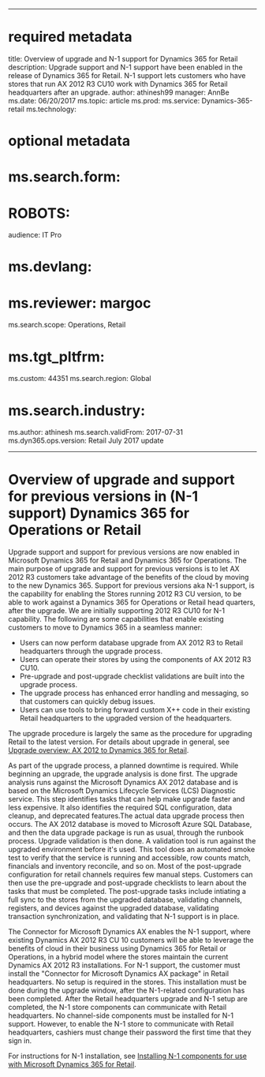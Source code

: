  
---
# required metadata

title: Overview of upgrade and N-1 support for Dynamics 365 for Retail 
description: Upgrade support and N-1 support have been enabled in the release of Dynamics 365 for Retail. N-1 support lets customers who have stores that run AX 2012 R3 CU10 work with Dynamics 365 for Retail headquarters after an upgrade. 
author: athinesh99
manager: AnnBe
ms.date: 06/20/2017
ms.topic: article
ms.prod: 
ms.service: Dynamics-365-retail
ms.technology: 

# optional metadata

# ms.search.form: 
# ROBOTS: 
audience: IT Pro
# ms.devlang: 
# ms.reviewer: margoc
ms.search.scope: Operations, Retail
# ms.tgt_pltfrm: 
ms.custom: 44351
ms.search.region: Global
# ms.search.industry: 
ms.author: athinesh
ms.search.validFrom: 2017-07-31
ms.dyn365.ops.version: Retail July 2017 update

---

# Overview of upgrade and support for previous versions in (N-1 support) Dynamics 365 for Operations or Retail

Upgrade support and support for previous versions are now enabled in Microsoft Dynamics 365 for Retail and Dynamics 365 for Operations.  The main purpose of upgrade and support for previous versions is to let AX 2012 R3 customers take advantage of the benefits of the cloud by moving to the new Dynamics 365. Support for previous versions aka N-1 support, is the capability for enabling the Stores running 2012 R3 CU version, to be able to work against a Dynamics 365 for Operations or Retail head quarters, after the upgrade. We are initially supporting 2012 R3 CU10 for N-1 capability. The following are some capabilities that enable existing customers to move to Dynamics 365 in a seamless manner:

- Users can now perform database upgrade from AX 2012 R3 to Retail headquarters through the upgrade process.
- Users can operate their stores by using the components of AX 2012 R3 CU10.
- Pre-upgrade and post-upgrade checklist validations are built into the upgrade process.
- The upgrade process has enhanced error handling and messaging, so that customers can quickly debug issues.
- Users can use tools to bring forward custom X++ code in their existing Retail headquarters to the upgraded version of the headquarters.

The upgrade procedure is largely the same as the procedure for upgrading Retail to the latest version. For details about upgrade in general, see [Upgrade overview: AX 2012 to Dynamics 365 for Retail](/dynamics365/unified-operations/dev-itpro/migration-upgrade/upgrade-overview-2012).

As part of the upgrade process, a planned downtime is required. While beginning an upgrade, the upgrade analysis is done first. The upgrade analysis runs against the Microsoft Dynamics AX 2012 database and is based on the Microsoft Dynamics Lifecycle Services (LCS) Diagnostic service. This step identifies tasks that can help make upgrade faster and less expensive. It also identifies the required SQL configuration, data cleanup, and deprecated features.The actual data upgrade process then occurs. The AX 2012 database is moved to Microsoft Azure SQL Database, and then the data upgrade package is run as usual, through the runbook process. Upgrade validation is then done. A validation tool is run against the upgraded environment before it's used. This tool does an automated smoke test to verify that the service is running and accessible, row counts match, financials and inventory reconcile, and so on. Most of the post-upgrade configuration for retail channels requires few manual steps. Customers can then use the pre-upgrade and post-upgrade checklists to learn about the tasks that must be completed. The post-upgrade tasks include intiating a full sync to the stores from the upgraded database, validating channels, registers, and devices against the upgraded database, validating transaction synchronization, and validating that N-1 support is in place.
 
The Connector for Microsoft Dynamics AX enables the N-1 support, where existing Dynamics AX 2012 R3 CU 10 customers will be able to leverage the benefits of cloud in their business using Dynamics 365 for Retail or Operations, in a hybrid model where the stores maintain the current Dynamics AX 2012 R3 installations. For N-1 support, the customer must install the "Connector for Microsoft Dynamics AX package" in Retail headquarters. No setup is required in the stores. This installation must be done during the upgrade window, after the N-1-related configuration has been completed. After the Retail headquarters upgrade and N-1 setup are completed, the N-1 store components can communicate with Retail headquarters. No channel-side components must be installed for N-1 support. However, to enable the N-1 store to communicate with Retail headquarters, cashiers must change their password the first time that they sign in.
 
For instructions for N-1 installation, see [Installing N-1 components for use with Microsoft Dynamics 365 for Retail](n-1-installation-configuration.md).
